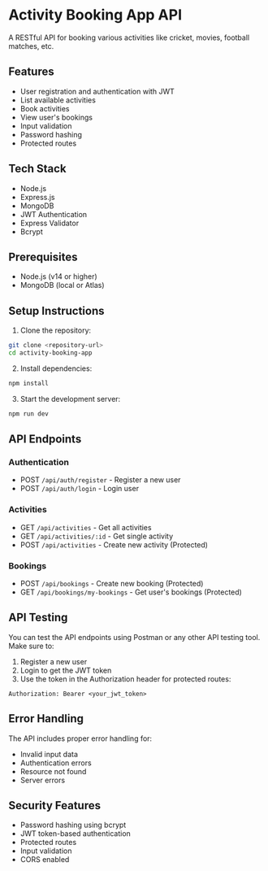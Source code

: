 # Activity Booking App API

A RESTful API for booking various activities like cricket, movies, football matches, etc.

## Features

- User registration and authentication with JWT
- List available activities
- Book activities
- View user's bookings
- Input validation
- Password hashing
- Protected routes

## Tech Stack

- Node.js
- Express.js
- MongoDB
- JWT Authentication
- Express Validator
- Bcrypt

## Prerequisites

- Node.js (v14 or higher)
- MongoDB (local or Atlas)

## Setup Instructions

1. Clone the repository:
```bash
git clone <repository-url>
cd activity-booking-app
```

2. Install dependencies:
```bash
npm install
```

3. Start the development server:
```bash
npm run dev
```

## API Endpoints

### Authentication
- POST `/api/auth/register` - Register a new user
- POST `/api/auth/login` - Login user

### Activities
- GET `/api/activities` - Get all activities
- GET `/api/activities/:id` - Get single activity
- POST `/api/activities` - Create new activity (Protected)

### Bookings
- POST `/api/bookings` - Create new booking (Protected)
- GET `/api/bookings/my-bookings` - Get user's bookings (Protected)

## API Testing

You can test the API endpoints using Postman or any other API testing tool. Make sure to:

1. Register a new user
2. Login to get the JWT token
3. Use the token in the Authorization header for protected routes:
```
Authorization: Bearer <your_jwt_token>
```

## Error Handling

The API includes proper error handling for:
- Invalid input data
- Authentication errors
- Resource not found
- Server errors

## Security Features

- Password hashing using bcrypt
- JWT token-based authentication
- Protected routes
- Input validation
- CORS enabled 
